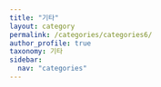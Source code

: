 ```yaml
---
title: "기타"
layout: category
permalink: /categories/categories6/
author_profile: true
taxonomy: 기타
sidebar:
  nav: "categories"
---
```


